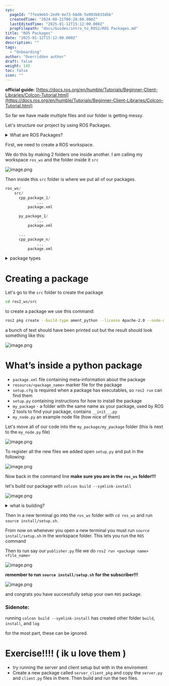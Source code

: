 ```yaml
---
sys:
  pageId: "7fea9eb5-2ed9-4e73-b6d6-5e093b833dbb"
  createdTime: "2024-08-21T00:28:00.000Z"
  lastEditedTime: "2025-01-12T15:12:00.000Z"
  propFilepath: "docs/Guides/intro_to_ROS2/ROS Packages.md"
title: "ROS Packages"
date: "2025-01-12T15:12:00.000Z"
description: ""
tags:
  - "Onboarding"
author: "Overridden author"
draft: false
weight: 145
toc: false
icon: ""
---
```


**official guide:** [https://docs.ros.org/en/humble/Tutorials/Beginner-Client-Libraries/Colcon-Tutorial.html](https://docs.ros.org/en/humble/Tutorials/Beginner-Client-Libraries/Colcon-Tutorial.html)

So far we have made multiple files and our folder is getting messy.

Let's structure our project by using ROS Packages.

<details>

<summary>What are ROS Packages?</summary>

ROS Packages are, as the name implies, packages of code that are highly sharable between ROS developers.

They consist of a folder, `package.xml` file, and source code

```python
      cpp_package_1/
		      ... imagine much code files here ..
          package.xml
```

</details>

First, we need to create a ROS workspace.

We do this by making 2 folders one inside another. I am calling my workspace `ros_ws` and the folder inside it `src`

![image.png](https://prod-files-secure.s3.us-west-2.amazonaws.com/d518164a-d88e-44d1-a4ee-3adb3bd8bce0/70706947-fd18-4537-a67b-e12946812d31/image.png?X-Amz-Algorithm=AWS4-HMAC-SHA256&X-Amz-Content-Sha256=UNSIGNED-PAYLOAD&X-Amz-Credential=ASIAZI2LB466RSBHKQKN%2F20250128%2Fus-west-2%2Fs3%2Faws4_request&X-Amz-Date=20250128T210112Z&X-Amz-Expires=3600&X-Amz-Security-Token=IQoJb3JpZ2luX2VjEHUaCXVzLXdlc3QtMiJHMEUCIHtr%2Fkfrs96d7Tfi9FFAV1BdEmCzBUjHd18HoPJq1irfAiEApU5N0jc1mp1olFqDGAVQdcliQdni3E9V4nyxHP423Dsq%2FwMIfhAAGgw2Mzc0MjMxODM4MDUiDJAyZSrrdN3wBm7r5CrcA7F%2BpHBw4iQ3W3qWMMLd8wDEpHKkCZ2RJvMv1imNQ%2FSleQGQq%2F3wrYs0gA9R5vjRT6aaVKEUCfMxTbAHQK68t%2BDcAd1sSq1RXoBGhmzeCv%2F8DhXlTdk%2BBIuLtlS63ymzSSUgRpTpaZb69U8hOsA7SJ%2FOdLRLOJblThVEONxKjQdDqK%2FUYgPVGUmbBkjb0yZ03y9MeolPKrFWxC2pyIhLyq%2FbfcgAGk5ni%2FXCEEJt9UXRCgn8%2BMN051NMgCbjAZC4lTJvwM%2FOsYZpdVUWt4dyEKTWAdh8V90Gvk0yjf97IJ5DpQ0q3eyD7AgwAYGjG5x5IwkftbB5h54nXMatA%2BE%2FjEVXyNmo6Um2hKuHeDtVftcHl673SBu9tWxDFlxDQHTQeHA9lY8UdBxjRuaaOdPWOdx%2B5DabwzTAZeMo9M8S86Od37c5oxacWwRgkPgZq1yIaJKZC7Ifa1drHBxki9bWbXIwOnFsVE8eGzBnuHNBL7hf%2FTakvo6M0UDdwofP4a8lUWGdL1yu4RF6NBhObkRCT5c%2BKD610mvQNFYEJ3793UAn1AAANq35kyXSxNBsDPYAmGSdbeBbKR5BISOOuwlQl1gdZaDDUOR6NaCpd4VjuZj6W4Zphln8UoEtjHTxMN385LwGOqUBtsACmkUVptXQ4%2FJYOujqq%2BvgYUAxCmsRDOH6gFaHWxCHfBoTv1ltrIl5p3bK%2F8aaGdvyaNefhrzuYF3k9ceHjISO%2BUlUpWMkelGK8gcco%2BVr8XHt208g20DFq3YE61HGc2JS3lg3xKbkEjx9LX4K2qAcGYVOvI%2FtkLANqC4EYkybyKuwcnEiuV%2BZvI%2FG3a0P8WWC8ZZBRLRZpTFQQcgkARKehTcB&X-Amz-Signature=8d4873081f20e6baf2235269a40ddce1c955c0ab057ff42edb0a352072c89d11&X-Amz-SignedHeaders=host&x-id=GetObject)

Then inside this `src` folder is where we put all of our packages.

```python
ros_ws/
    src/
      cpp_package_1/
		      ...
          package.xml

      py_package_1/
		      ...
          package.xml

      ...
      cpp_package_n/
		      ...
          package.xml

```

<details>

<summary>package types</summary>

packages can be either `C++` or python.

the intern file structure is different for each but for this guide we will stick to creating python packages

</details>

# Creating a package

Let's go to the `src` folder to create the package

```bash
cd ros2_ws/src
```

to create a package we use this command:

```bash
ros2 pkg create --build-type ament_python --license Apache-2.0 --node-name my_node my_package
```

a bunch of text should have been printed out but the result should look something like this:

![image.png](https://prod-files-secure.s3.us-west-2.amazonaws.com/d518164a-d88e-44d1-a4ee-3adb3bd8bce0/e6cf1e3f-8512-4a3e-b131-079f800bf3e8/image.png?X-Amz-Algorithm=AWS4-HMAC-SHA256&X-Amz-Content-Sha256=UNSIGNED-PAYLOAD&X-Amz-Credential=ASIAZI2LB466RSBHKQKN%2F20250128%2Fus-west-2%2Fs3%2Faws4_request&X-Amz-Date=20250128T210112Z&X-Amz-Expires=3600&X-Amz-Security-Token=IQoJb3JpZ2luX2VjEHUaCXVzLXdlc3QtMiJHMEUCIHtr%2Fkfrs96d7Tfi9FFAV1BdEmCzBUjHd18HoPJq1irfAiEApU5N0jc1mp1olFqDGAVQdcliQdni3E9V4nyxHP423Dsq%2FwMIfhAAGgw2Mzc0MjMxODM4MDUiDJAyZSrrdN3wBm7r5CrcA7F%2BpHBw4iQ3W3qWMMLd8wDEpHKkCZ2RJvMv1imNQ%2FSleQGQq%2F3wrYs0gA9R5vjRT6aaVKEUCfMxTbAHQK68t%2BDcAd1sSq1RXoBGhmzeCv%2F8DhXlTdk%2BBIuLtlS63ymzSSUgRpTpaZb69U8hOsA7SJ%2FOdLRLOJblThVEONxKjQdDqK%2FUYgPVGUmbBkjb0yZ03y9MeolPKrFWxC2pyIhLyq%2FbfcgAGk5ni%2FXCEEJt9UXRCgn8%2BMN051NMgCbjAZC4lTJvwM%2FOsYZpdVUWt4dyEKTWAdh8V90Gvk0yjf97IJ5DpQ0q3eyD7AgwAYGjG5x5IwkftbB5h54nXMatA%2BE%2FjEVXyNmo6Um2hKuHeDtVftcHl673SBu9tWxDFlxDQHTQeHA9lY8UdBxjRuaaOdPWOdx%2B5DabwzTAZeMo9M8S86Od37c5oxacWwRgkPgZq1yIaJKZC7Ifa1drHBxki9bWbXIwOnFsVE8eGzBnuHNBL7hf%2FTakvo6M0UDdwofP4a8lUWGdL1yu4RF6NBhObkRCT5c%2BKD610mvQNFYEJ3793UAn1AAANq35kyXSxNBsDPYAmGSdbeBbKR5BISOOuwlQl1gdZaDDUOR6NaCpd4VjuZj6W4Zphln8UoEtjHTxMN385LwGOqUBtsACmkUVptXQ4%2FJYOujqq%2BvgYUAxCmsRDOH6gFaHWxCHfBoTv1ltrIl5p3bK%2F8aaGdvyaNefhrzuYF3k9ceHjISO%2BUlUpWMkelGK8gcco%2BVr8XHt208g20DFq3YE61HGc2JS3lg3xKbkEjx9LX4K2qAcGYVOvI%2FtkLANqC4EYkybyKuwcnEiuV%2BZvI%2FG3a0P8WWC8ZZBRLRZpTFQQcgkARKehTcB&X-Amz-Signature=fed9c36113a67ace129bc1346c041dfc08197972b0941f3e1d9c7c2c14abd34c&X-Amz-SignedHeaders=host&x-id=GetObject)

# What’s inside a python package

- `package.xml` file containing meta-information about the package
- `resource/<package_name>` marker file for the package
- `setup.cfg` is required when a package has executables, so `ros2 run` can find them
- `setup.py` containing instructions for how to install the package
- `my_package` - a folder with the same name as your package, used by ROS 2 tools to find your package, contains `__init__.py`
- `my_node.py` an example node file (how nice of them)

Let's move all of our code into the `my_package/my_package` folder (this is next to the `my_node.py` file)

![image.png](https://prod-files-secure.s3.us-west-2.amazonaws.com/d518164a-d88e-44d1-a4ee-3adb3bd8bce0/9ce58f11-0da9-4d3e-b86d-506a9685d378/image.png?X-Amz-Algorithm=AWS4-HMAC-SHA256&X-Amz-Content-Sha256=UNSIGNED-PAYLOAD&X-Amz-Credential=ASIAZI2LB466RSBHKQKN%2F20250128%2Fus-west-2%2Fs3%2Faws4_request&X-Amz-Date=20250128T210112Z&X-Amz-Expires=3600&X-Amz-Security-Token=IQoJb3JpZ2luX2VjEHUaCXVzLXdlc3QtMiJHMEUCIHtr%2Fkfrs96d7Tfi9FFAV1BdEmCzBUjHd18HoPJq1irfAiEApU5N0jc1mp1olFqDGAVQdcliQdni3E9V4nyxHP423Dsq%2FwMIfhAAGgw2Mzc0MjMxODM4MDUiDJAyZSrrdN3wBm7r5CrcA7F%2BpHBw4iQ3W3qWMMLd8wDEpHKkCZ2RJvMv1imNQ%2FSleQGQq%2F3wrYs0gA9R5vjRT6aaVKEUCfMxTbAHQK68t%2BDcAd1sSq1RXoBGhmzeCv%2F8DhXlTdk%2BBIuLtlS63ymzSSUgRpTpaZb69U8hOsA7SJ%2FOdLRLOJblThVEONxKjQdDqK%2FUYgPVGUmbBkjb0yZ03y9MeolPKrFWxC2pyIhLyq%2FbfcgAGk5ni%2FXCEEJt9UXRCgn8%2BMN051NMgCbjAZC4lTJvwM%2FOsYZpdVUWt4dyEKTWAdh8V90Gvk0yjf97IJ5DpQ0q3eyD7AgwAYGjG5x5IwkftbB5h54nXMatA%2BE%2FjEVXyNmo6Um2hKuHeDtVftcHl673SBu9tWxDFlxDQHTQeHA9lY8UdBxjRuaaOdPWOdx%2B5DabwzTAZeMo9M8S86Od37c5oxacWwRgkPgZq1yIaJKZC7Ifa1drHBxki9bWbXIwOnFsVE8eGzBnuHNBL7hf%2FTakvo6M0UDdwofP4a8lUWGdL1yu4RF6NBhObkRCT5c%2BKD610mvQNFYEJ3793UAn1AAANq35kyXSxNBsDPYAmGSdbeBbKR5BISOOuwlQl1gdZaDDUOR6NaCpd4VjuZj6W4Zphln8UoEtjHTxMN385LwGOqUBtsACmkUVptXQ4%2FJYOujqq%2BvgYUAxCmsRDOH6gFaHWxCHfBoTv1ltrIl5p3bK%2F8aaGdvyaNefhrzuYF3k9ceHjISO%2BUlUpWMkelGK8gcco%2BVr8XHt208g20DFq3YE61HGc2JS3lg3xKbkEjx9LX4K2qAcGYVOvI%2FtkLANqC4EYkybyKuwcnEiuV%2BZvI%2FG3a0P8WWC8ZZBRLRZpTFQQcgkARKehTcB&X-Amz-Signature=6b43b82234a3763446e15b0a0da79bf5477efbab0236d0d69daf982e0413166e&X-Amz-SignedHeaders=host&x-id=GetObject)

To register all the new files we added open `setup.py` and put in the following:

![image.png](https://prod-files-secure.s3.us-west-2.amazonaws.com/d518164a-d88e-44d1-a4ee-3adb3bd8bce0/1cd7c262-4cae-4496-9d75-c178537d24a2/image.png?X-Amz-Algorithm=AWS4-HMAC-SHA256&X-Amz-Content-Sha256=UNSIGNED-PAYLOAD&X-Amz-Credential=ASIAZI2LB466RSBHKQKN%2F20250128%2Fus-west-2%2Fs3%2Faws4_request&X-Amz-Date=20250128T210112Z&X-Amz-Expires=3600&X-Amz-Security-Token=IQoJb3JpZ2luX2VjEHUaCXVzLXdlc3QtMiJHMEUCIHtr%2Fkfrs96d7Tfi9FFAV1BdEmCzBUjHd18HoPJq1irfAiEApU5N0jc1mp1olFqDGAVQdcliQdni3E9V4nyxHP423Dsq%2FwMIfhAAGgw2Mzc0MjMxODM4MDUiDJAyZSrrdN3wBm7r5CrcA7F%2BpHBw4iQ3W3qWMMLd8wDEpHKkCZ2RJvMv1imNQ%2FSleQGQq%2F3wrYs0gA9R5vjRT6aaVKEUCfMxTbAHQK68t%2BDcAd1sSq1RXoBGhmzeCv%2F8DhXlTdk%2BBIuLtlS63ymzSSUgRpTpaZb69U8hOsA7SJ%2FOdLRLOJblThVEONxKjQdDqK%2FUYgPVGUmbBkjb0yZ03y9MeolPKrFWxC2pyIhLyq%2FbfcgAGk5ni%2FXCEEJt9UXRCgn8%2BMN051NMgCbjAZC4lTJvwM%2FOsYZpdVUWt4dyEKTWAdh8V90Gvk0yjf97IJ5DpQ0q3eyD7AgwAYGjG5x5IwkftbB5h54nXMatA%2BE%2FjEVXyNmo6Um2hKuHeDtVftcHl673SBu9tWxDFlxDQHTQeHA9lY8UdBxjRuaaOdPWOdx%2B5DabwzTAZeMo9M8S86Od37c5oxacWwRgkPgZq1yIaJKZC7Ifa1drHBxki9bWbXIwOnFsVE8eGzBnuHNBL7hf%2FTakvo6M0UDdwofP4a8lUWGdL1yu4RF6NBhObkRCT5c%2BKD610mvQNFYEJ3793UAn1AAANq35kyXSxNBsDPYAmGSdbeBbKR5BISOOuwlQl1gdZaDDUOR6NaCpd4VjuZj6W4Zphln8UoEtjHTxMN385LwGOqUBtsACmkUVptXQ4%2FJYOujqq%2BvgYUAxCmsRDOH6gFaHWxCHfBoTv1ltrIl5p3bK%2F8aaGdvyaNefhrzuYF3k9ceHjISO%2BUlUpWMkelGK8gcco%2BVr8XHt208g20DFq3YE61HGc2JS3lg3xKbkEjx9LX4K2qAcGYVOvI%2FtkLANqC4EYkybyKuwcnEiuV%2BZvI%2FG3a0P8WWC8ZZBRLRZpTFQQcgkARKehTcB&X-Amz-Signature=3d14796bce916b60959e018046b1a39265f568fbf16e5d4e9068c9568baad6b7&X-Amz-SignedHeaders=host&x-id=GetObject)

Now back in the command line **make sure you are in the** **`ros_ws`** **folder!!!**

let's build our package with `colcon build --symlink-install`

![image.png](https://prod-files-secure.s3.us-west-2.amazonaws.com/d518164a-d88e-44d1-a4ee-3adb3bd8bce0/2f2a0d27-b173-48fd-b189-5f5c0ce65619/image.png?X-Amz-Algorithm=AWS4-HMAC-SHA256&X-Amz-Content-Sha256=UNSIGNED-PAYLOAD&X-Amz-Credential=ASIAZI2LB466RSBHKQKN%2F20250128%2Fus-west-2%2Fs3%2Faws4_request&X-Amz-Date=20250128T210112Z&X-Amz-Expires=3600&X-Amz-Security-Token=IQoJb3JpZ2luX2VjEHUaCXVzLXdlc3QtMiJHMEUCIHtr%2Fkfrs96d7Tfi9FFAV1BdEmCzBUjHd18HoPJq1irfAiEApU5N0jc1mp1olFqDGAVQdcliQdni3E9V4nyxHP423Dsq%2FwMIfhAAGgw2Mzc0MjMxODM4MDUiDJAyZSrrdN3wBm7r5CrcA7F%2BpHBw4iQ3W3qWMMLd8wDEpHKkCZ2RJvMv1imNQ%2FSleQGQq%2F3wrYs0gA9R5vjRT6aaVKEUCfMxTbAHQK68t%2BDcAd1sSq1RXoBGhmzeCv%2F8DhXlTdk%2BBIuLtlS63ymzSSUgRpTpaZb69U8hOsA7SJ%2FOdLRLOJblThVEONxKjQdDqK%2FUYgPVGUmbBkjb0yZ03y9MeolPKrFWxC2pyIhLyq%2FbfcgAGk5ni%2FXCEEJt9UXRCgn8%2BMN051NMgCbjAZC4lTJvwM%2FOsYZpdVUWt4dyEKTWAdh8V90Gvk0yjf97IJ5DpQ0q3eyD7AgwAYGjG5x5IwkftbB5h54nXMatA%2BE%2FjEVXyNmo6Um2hKuHeDtVftcHl673SBu9tWxDFlxDQHTQeHA9lY8UdBxjRuaaOdPWOdx%2B5DabwzTAZeMo9M8S86Od37c5oxacWwRgkPgZq1yIaJKZC7Ifa1drHBxki9bWbXIwOnFsVE8eGzBnuHNBL7hf%2FTakvo6M0UDdwofP4a8lUWGdL1yu4RF6NBhObkRCT5c%2BKD610mvQNFYEJ3793UAn1AAANq35kyXSxNBsDPYAmGSdbeBbKR5BISOOuwlQl1gdZaDDUOR6NaCpd4VjuZj6W4Zphln8UoEtjHTxMN385LwGOqUBtsACmkUVptXQ4%2FJYOujqq%2BvgYUAxCmsRDOH6gFaHWxCHfBoTv1ltrIl5p3bK%2F8aaGdvyaNefhrzuYF3k9ceHjISO%2BUlUpWMkelGK8gcco%2BVr8XHt208g20DFq3YE61HGc2JS3lg3xKbkEjx9LX4K2qAcGYVOvI%2FtkLANqC4EYkybyKuwcnEiuV%2BZvI%2FG3a0P8WWC8ZZBRLRZpTFQQcgkARKehTcB&X-Amz-Signature=86fe691484747c25fa6287e44ab1f6f88e5a12709fe0ec7e51a1f0fe485c9845&X-Amz-SignedHeaders=host&x-id=GetObject)

<details>

<summary>what is building?</summary>

if you are a CS major at Rose-Hulman you will learn the answer to this in CSSE132

but TLDR; is it combines all the code files into one program that can be run easily 

</details>

Then in a new terminal go into the `ros_ws` folder with `cd ros_ws` and run `source install/setup.sh`. 

From now on whenever you open a new terminal you must run `source install/setup.sh` in the workspace folder. This lets you run the `ROS` command

Then to run say our `publisher.py` file we do `ros2 run <package name> <file_name>`

![image.png](https://prod-files-secure.s3.us-west-2.amazonaws.com/d518164a-d88e-44d1-a4ee-3adb3bd8bce0/4f4b1219-3a44-4632-aa0a-ce3471699f59/image.png?X-Amz-Algorithm=AWS4-HMAC-SHA256&X-Amz-Content-Sha256=UNSIGNED-PAYLOAD&X-Amz-Credential=ASIAZI2LB466RSBHKQKN%2F20250128%2Fus-west-2%2Fs3%2Faws4_request&X-Amz-Date=20250128T210112Z&X-Amz-Expires=3600&X-Amz-Security-Token=IQoJb3JpZ2luX2VjEHUaCXVzLXdlc3QtMiJHMEUCIHtr%2Fkfrs96d7Tfi9FFAV1BdEmCzBUjHd18HoPJq1irfAiEApU5N0jc1mp1olFqDGAVQdcliQdni3E9V4nyxHP423Dsq%2FwMIfhAAGgw2Mzc0MjMxODM4MDUiDJAyZSrrdN3wBm7r5CrcA7F%2BpHBw4iQ3W3qWMMLd8wDEpHKkCZ2RJvMv1imNQ%2FSleQGQq%2F3wrYs0gA9R5vjRT6aaVKEUCfMxTbAHQK68t%2BDcAd1sSq1RXoBGhmzeCv%2F8DhXlTdk%2BBIuLtlS63ymzSSUgRpTpaZb69U8hOsA7SJ%2FOdLRLOJblThVEONxKjQdDqK%2FUYgPVGUmbBkjb0yZ03y9MeolPKrFWxC2pyIhLyq%2FbfcgAGk5ni%2FXCEEJt9UXRCgn8%2BMN051NMgCbjAZC4lTJvwM%2FOsYZpdVUWt4dyEKTWAdh8V90Gvk0yjf97IJ5DpQ0q3eyD7AgwAYGjG5x5IwkftbB5h54nXMatA%2BE%2FjEVXyNmo6Um2hKuHeDtVftcHl673SBu9tWxDFlxDQHTQeHA9lY8UdBxjRuaaOdPWOdx%2B5DabwzTAZeMo9M8S86Od37c5oxacWwRgkPgZq1yIaJKZC7Ifa1drHBxki9bWbXIwOnFsVE8eGzBnuHNBL7hf%2FTakvo6M0UDdwofP4a8lUWGdL1yu4RF6NBhObkRCT5c%2BKD610mvQNFYEJ3793UAn1AAANq35kyXSxNBsDPYAmGSdbeBbKR5BISOOuwlQl1gdZaDDUOR6NaCpd4VjuZj6W4Zphln8UoEtjHTxMN385LwGOqUBtsACmkUVptXQ4%2FJYOujqq%2BvgYUAxCmsRDOH6gFaHWxCHfBoTv1ltrIl5p3bK%2F8aaGdvyaNefhrzuYF3k9ceHjISO%2BUlUpWMkelGK8gcco%2BVr8XHt208g20DFq3YE61HGc2JS3lg3xKbkEjx9LX4K2qAcGYVOvI%2FtkLANqC4EYkybyKuwcnEiuV%2BZvI%2FG3a0P8WWC8ZZBRLRZpTFQQcgkARKehTcB&X-Amz-Signature=8c2e03dfab99dcb5cb610867ba2b628151c510711bc47396bd14c11423656bfa&X-Amz-SignedHeaders=host&x-id=GetObject)

**remember to run** **`source install/setup.sh`** **for the subscriber!!!**

![image.png](https://prod-files-secure.s3.us-west-2.amazonaws.com/d518164a-d88e-44d1-a4ee-3adb3bd8bce0/02121119-dad4-49ec-8356-c956108b4243/image.png?X-Amz-Algorithm=AWS4-HMAC-SHA256&X-Amz-Content-Sha256=UNSIGNED-PAYLOAD&X-Amz-Credential=ASIAZI2LB466RSBHKQKN%2F20250128%2Fus-west-2%2Fs3%2Faws4_request&X-Amz-Date=20250128T210112Z&X-Amz-Expires=3600&X-Amz-Security-Token=IQoJb3JpZ2luX2VjEHUaCXVzLXdlc3QtMiJHMEUCIHtr%2Fkfrs96d7Tfi9FFAV1BdEmCzBUjHd18HoPJq1irfAiEApU5N0jc1mp1olFqDGAVQdcliQdni3E9V4nyxHP423Dsq%2FwMIfhAAGgw2Mzc0MjMxODM4MDUiDJAyZSrrdN3wBm7r5CrcA7F%2BpHBw4iQ3W3qWMMLd8wDEpHKkCZ2RJvMv1imNQ%2FSleQGQq%2F3wrYs0gA9R5vjRT6aaVKEUCfMxTbAHQK68t%2BDcAd1sSq1RXoBGhmzeCv%2F8DhXlTdk%2BBIuLtlS63ymzSSUgRpTpaZb69U8hOsA7SJ%2FOdLRLOJblThVEONxKjQdDqK%2FUYgPVGUmbBkjb0yZ03y9MeolPKrFWxC2pyIhLyq%2FbfcgAGk5ni%2FXCEEJt9UXRCgn8%2BMN051NMgCbjAZC4lTJvwM%2FOsYZpdVUWt4dyEKTWAdh8V90Gvk0yjf97IJ5DpQ0q3eyD7AgwAYGjG5x5IwkftbB5h54nXMatA%2BE%2FjEVXyNmo6Um2hKuHeDtVftcHl673SBu9tWxDFlxDQHTQeHA9lY8UdBxjRuaaOdPWOdx%2B5DabwzTAZeMo9M8S86Od37c5oxacWwRgkPgZq1yIaJKZC7Ifa1drHBxki9bWbXIwOnFsVE8eGzBnuHNBL7hf%2FTakvo6M0UDdwofP4a8lUWGdL1yu4RF6NBhObkRCT5c%2BKD610mvQNFYEJ3793UAn1AAANq35kyXSxNBsDPYAmGSdbeBbKR5BISOOuwlQl1gdZaDDUOR6NaCpd4VjuZj6W4Zphln8UoEtjHTxMN385LwGOqUBtsACmkUVptXQ4%2FJYOujqq%2BvgYUAxCmsRDOH6gFaHWxCHfBoTv1ltrIl5p3bK%2F8aaGdvyaNefhrzuYF3k9ceHjISO%2BUlUpWMkelGK8gcco%2BVr8XHt208g20DFq3YE61HGc2JS3lg3xKbkEjx9LX4K2qAcGYVOvI%2FtkLANqC4EYkybyKuwcnEiuV%2BZvI%2FG3a0P8WWC8ZZBRLRZpTFQQcgkARKehTcB&X-Amz-Signature=7c22d1bf40992dcfe1dc9007ec8e775424237743bad900cc0df5df62d6e22e9c&X-Amz-SignedHeaders=host&x-id=GetObject)

and congrats you have successfully setup your own `ROS` package.

### Sidenote:

running `colcon build --symlink-install` has created other folder `build`, `install`, and `log`

for the most part, these can be ignored.

# Exercise!!!! ( ik u love them )

- try running the server and client setup but with in the enviroment
- Create a new package called `server_client_pkg` and copy the `server.py` and `client.py` files in there. Then build and run the two files.
